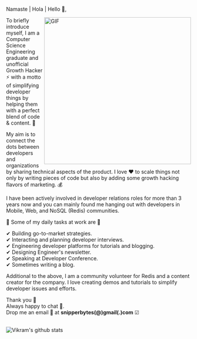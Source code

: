 Namaste | Hola | Hello 🙏,

<img align="right" height="400" width="400" alt="GIF" src="https://i.imgur.com/yHI0Wri.gif" />

To briefly introduce myself, I am a Computer Science Engineering graduate and unofficial Growth Hacker ⚡ with a motto of simplifying developer things by helping them with a perfect blend of code & content. 🚀

My aim is to connect the dots between developers and organizations by sharing technical aspects of the product. I love ❤ to scale things not only by writing pieces of code but also by adding some growth hacking flavors of marketing. 💰

I have been actively involved in developer relations roles for more than 3 years now and you can mainly found me hanging out with developers in Mobile, Web, and NoSQL (Redis) communities.

🚧 Some of my daily tasks at work are 🚧

✔ Building go-to-market strategies.<br>
✔ Interacting and planning developer interviews.<br>
✔ Engineering developer platforms for tutorials and blogging.<br>
✔ Designing Engineer's newsletter.<br>
✔ Speaking at Developer Conference.<br>
✔ Sometimes writing a blog.<br>

Additional to the above, I am a community volunteer for Redis and a content creator for the company. I love creating demos and tutorials to simplify developer issues and efforts.

Thank you 🎈<br>
Always happy to chat 🔰.<br>
Drop me an email 📧 at **snipperbytes(@)gmail(.)com** ☑ <br><br>

![Vikram's github stats](https://github-readme-stats.vercel.app/api?username=snipperbytes&show_icons=true&hide_border=true)
